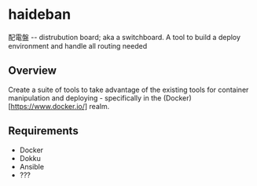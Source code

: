 haideban
========

配電盤 -- distrubution board; aka a switchboard. A tool to build a deploy environment and handle all routing needed

## Overview
Create a suite of tools to take advantage of the existing tools for container manipulation and deploying - specifically in the (Docker)[https://www.docker.io/] realm.

## Requirements
* Docker
* Dokku
* Ansible
* ???
